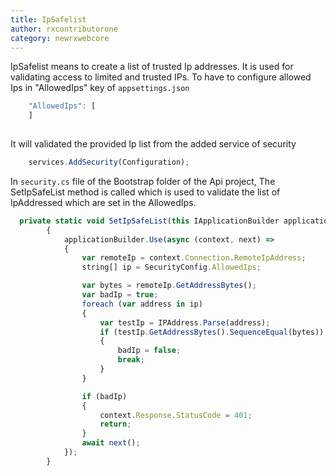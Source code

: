 ```yaml
---
title: IpSafelist 
author: rxcontributorone
category: newrxwebcore 
---
```


IpSafelist means to create a list of trusted Ip addresses. It is used for validating access to limited and trusted IPs.
To have to configure allowed Ips in "AllowedIps" key of `appsettings.json` 

```js
    "AllowedIps": [
    ]
  
```  

It will validated the provided Ip list from the added service of security

```js
    services.AddSecurity(Configuration);
```

In `security.cs` file of the Bootstrap folder of the Api project, The SetIpSafeList method is called which is used to validate the list of IpAddressed which are set in the AllowedIps. 

```js
  private static void SetIpSafeList(this IApplicationBuilder applicationBuilder)
        {
            applicationBuilder.Use(async (context, next) =>
            {
                var remoteIp = context.Connection.RemoteIpAddress;
                string[] ip = SecurityConfig.AllowedIps;

                var bytes = remoteIp.GetAddressBytes();
                var badIp = true;
                foreach (var address in ip)
                {
                    var testIp = IPAddress.Parse(address);
                    if (testIp.GetAddressBytes().SequenceEqual(bytes))
                    {
                        badIp = false;
                        break;
                    }
                }

                if (badIp)
                {
                    context.Response.StatusCode = 401;
                    return;
                }
                await next();
            });
        }

```

  